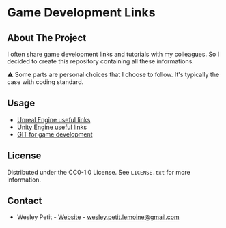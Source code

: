 # Game Development Links
## About The Project
I often share game development links and tutorials with my colleagues. So I decided to create this repository containing all these informations.

⚠️ Some parts are personal choices that I choose to follow. It's typically the case with coding standard.

## Usage
- [Unreal Engine useful links](unreal-engine-useful-links.md)
- [Unity Engine useful links](unity-engine-useful-links.md)
- [GIT for game development](git-for-game-development.md)

## License
Distributed under the CC0-1.0 License. See `LICENSE.txt` for more information.

## Contact
- Wesley Petit - [Website](https://wesleypetit.fr/) - wesley.petit.lemoine@gmail.com

